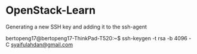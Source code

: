 # OpenStack-Learn
Generating a new SSH key and adding it to the ssh-agent

bertopeng17@bertopeng17-ThinkPad-T520:~$ ssh-keygen -t rsa -b 4096 -C syaifulahdan@gmail.com
